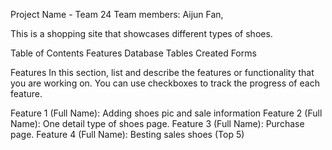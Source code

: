 
Project Name - Team 24 
Team members: Aijun Fan, 

This is a shopping site that showcases different types of shoes.

Table of Contents
Features
Database Tables
Created Forms

Features
In this section, list and describe the features or functionality that you are working on. You can use checkboxes to track the progress of each feature.

 Feature 1 (Full Name): Adding shoes pic and sale information
 Feature 2 (Full Name): One detail type of shoes page.
 Feature 3 (Full Name): Purchase page.
 Feature 4 (Full Name): Besting sales shoes (Top 5)

